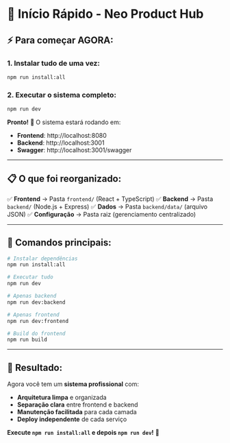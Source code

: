 # 🚀 Início Rápido - Neo Product Hub

## ⚡ **Para começar AGORA:**

### **1. Instalar tudo de uma vez:**
```bash
npm run install:all
```

### **2. Executar o sistema completo:**
```bash
npm run dev
```

**Pronto!** 🎉 O sistema estará rodando em:
- **Frontend**: http://localhost:8080
- **Backend**: http://localhost:3001
- **Swagger**: http://localhost:3001/swagger

---

## 📋 **O que foi reorganizado:**

✅ **Frontend** → Pasta `frontend/` (React + TypeScript)
✅ **Backend** → Pasta `backend/` (Node.js + Express)
✅ **Dados** → Pasta `backend/data/` (arquivo JSON)
✅ **Configuração** → Pasta raiz (gerenciamento centralizado)

---

## 🔧 **Comandos principais:**

```bash
# Instalar dependências
npm run install:all

# Executar tudo
npm run dev

# Apenas backend
npm run dev:backend

# Apenas frontend
npm run dev:frontend

# Build do frontend
npm run build
```

---

## 🎯 **Resultado:**

Agora você tem um **sistema profissional** com:
- **Arquitetura limpa** e organizada
- **Separação clara** entre frontend e backend
- **Manutenção facilitada** para cada camada
- **Deploy independente** de cada serviço

**Execute `npm run install:all` e depois `npm run dev`!** 🚀
